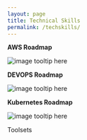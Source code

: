 ```yaml
---
layout: page
title: Technical Skills
permalink: /techskills/
---
```


<b>AWS Roadmap</b>

![image tooltip here](/assets/aws-roadmap.png)

<b>DEVOPS Roadmap</b>

![image tooltip here](/assets/devops-roadmap.png)

<b>Kubernetes Roadmap</b>

![image tooltip here](/assets/kubernetes-roadmap.png)

Toolsets




